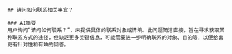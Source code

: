 

    ## 请问如何联系相关事宜？
    
    ### AI摘要
    用户询问“请问如何联系？”，未提供具体的联系对象或情境。此问题简洁直接，旨在寻求获取某种联系方式的途径，但缺乏更多关键信息，可能需要进一步明确联系的对象、目的等，以便给出更有针对性和有效的回答。
        
    